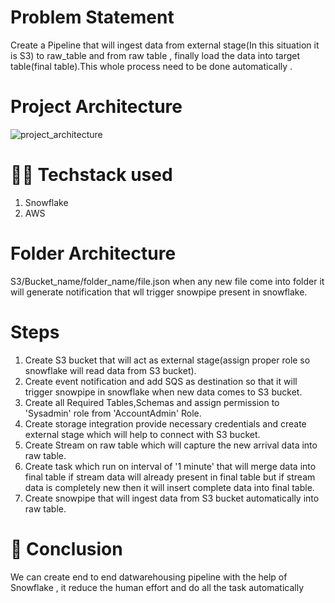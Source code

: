 # Problem Statement
Create a Pipeline that will ingest data from external stage(In this situation it is S3) to raw_table and from raw table , finally load the data into target table(final table).This whole process need to be done automatically .

# Project Architecture
![project_architecture](https://user-images.githubusercontent.com/62836744/230765554-6eeae20f-9605-4055-9822-445fe451ce66.jpg)

# 👨‍💻 Techstack used
1. Snowflake
2. AWS

# Folder Architecture
S3/Bucket_name/folder_name/file.json
when any new file come into folder it will generate notification that wll trigger snowpipe  present in snowflake.

# Steps
1. Create S3 bucket that will act as external stage(assign proper role so snowflake will read data from S3 bucket).
2. Create event notification and add SQS as destination so that it will trigger snowpipe in snowflake when new data comes to S3 bucket.
3. Create all Required Tables,Schemas and assign permission to 'Sysadmin' role from 'AccountAdmin' Role.
4. Create storage integration provide necessary credentials and create external stage which will help to connect with S3 bucket.
5. Create Stream  on raw table which will capture the new arrival data into raw table.
6. Create task which run on interval of '1 minute' that will merge data into final table if stream data will already present in final table but if stream data is completely new then it will insert complete data into final table.
7. Create snowpipe that will ingest data  from S3 bucket automatically into raw table.


# 🧐 Conclusion
We can create end to end datwarehousing pipeline with the help of Snowflake , it reduce the human effort and do all the task automatically
